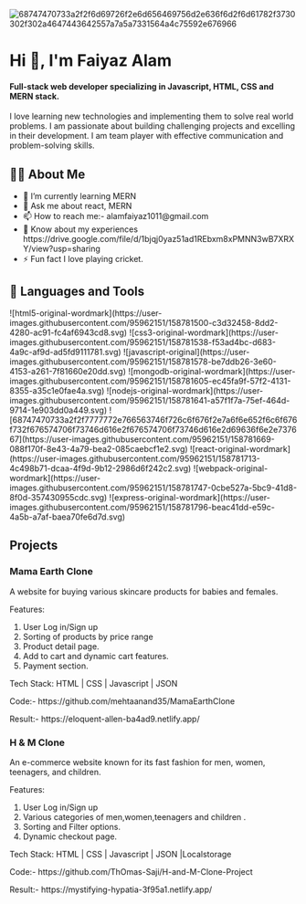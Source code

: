 ![68747470733a2f2f6d69726f2e6d656469756d2e636f6d2f6d61782f3730302f302a4647443642557a7a5a7331564a4c75592e676966](https://user-images.githubusercontent.com/95962151/158759152-a2f4aab6-12d8-4cab-b913-ad8e3b11aacd.gif)
<h1>Hi 👋, I'm Faiyaz Alam</h1>
<h4>Full-stack web developer specializing in Javascript, HTML, CSS and MERN stack.</h4>
<p>I love learning new technologies and implementing them to solve real world problems. I am passionate about building challenging projects and excelling in their development. I am team player with effective communication and problem-solving skills.</p>
<h2>🙋‍♂️ About Me </h2>
<ul> 
  <li> 🌱 I’m currently learning MERN</li>

  <li> 💬 Ask me about react, MERN</li>

<li> 📫 How to reach me:- alamfaiyaz1011@gmail.com </li>

<li>📄 Know about my experiences https://drive.google.com/file/d/1bjqj0yaz51ad1REbxm8xPMNN3wB7XRXY/view?usp=sharing</li>
  <li>⚡ Fun fact I love playing cricket.</li>
</ul>
<h2>🚀 Languages and Tools</h2>
![html5-original-wordmark](https://user-images.githubusercontent.com/95962151/158781500-c3d32458-8dd2-4280-ac91-fc4af6943cd8.svg)
![css3-original-wordmark](https://user-images.githubusercontent.com/95962151/158781538-f53ad4bc-d683-4a9c-af9d-ad5fd9111781.svg)
![javascript-original](https://user-images.githubusercontent.com/95962151/158781578-be7ddb26-3e60-4153-a261-7f81660e20dd.svg)
![mongodb-original-wordmark](https://user-images.githubusercontent.com/95962151/158781605-ec45fa9f-57f2-4131-8355-a35c1e0fae4a.svg)
![nodejs-original-wordmark](https://user-images.githubusercontent.com/95962151/158781641-a57f1f7a-75ef-464d-9714-1e903dd0a449.svg)
![68747470733a2f2f7777772e766563746f726c6f676f2e7a6f6e652f6c6f676f732f676574706f73746d616e2f676574706f73746d616e2d69636f6e2e737667](https://user-images.githubusercontent.com/95962151/158781669-088f170f-8e43-4a79-bea2-085caebcf1e2.svg)
![react-original-wordmark](https://user-images.githubusercontent.com/95962151/158781713-4c498b71-dcaa-4f9d-9b12-2986d6f242c2.svg)
![webpack-original-wordmark](https://user-images.githubusercontent.com/95962151/158781747-0cbe527a-5bc9-41d8-8f0d-357430955cdc.svg)
![express-original-wordmark](https://user-images.githubusercontent.com/95962151/158781796-beac41dd-e59c-4a5b-a7af-baea70fe6d7d.svg)


<h2>Projects </h2>
<h3>Mama Earth Clone </h3>
<p>A website for buying various skincare products for babies and
females.

Features:
1. User Log in/Sign up
2. Sorting of products by price range
3. Product detail page.
4. Add to cart and dynamic cart features.
5. Payment section.

Tech Stack: HTML | CSS | Javascript | JSON</p>
<p>Code:- https://github.com/mehtaanand35/MamaEarthClone</p>
<p>Result:- https://eloquent-allen-ba4ad9.netlify.app/ </p>
<h3>H & M Clone</h3>
<p>An e-commerce website known for its fast fashion for men,
women, teenagers, and children.

Features:
1. User Log in/Sign up
2. Various categories of men,women,teenagers and children .
3. Sorting and Filter options.
4. Dynamic checkout page.

Tech Stack: HTML | CSS | Javascript | JSON |Localstorage</p>
<p>Code:- https://github.com/ThOmas-Saji/H-and-M-Clone-Project</p>
<p>Result:- https://mystifying-hypatia-3f95a1.netlify.app/</p>
